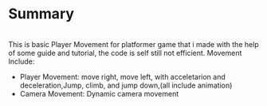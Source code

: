 <h1>Summary</h1>
<br>
This is basic Player Movement for platformer game that i made with the help of some guide and tutorial, the code is self still not efficient.
Movement Include:
<ul>
  <li>Player Movement: move right, move left, with acceletarion and deceleration,Jump, climb, and jump down,(all include animation)</li>
  <li>Camera Movement: Dynamic camera movement</li>
</ul>
